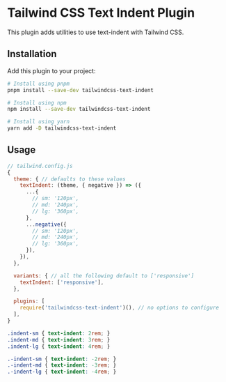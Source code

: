 # Tailwind CSS Text Indent Plugin

This plugin adds utilities to use text-indent with Tailwind CSS.

## Installation

Add this plugin to your project:

```bash
# Install using pnpm
pnpm install --save-dev tailwindcss-text-indent

# Install using npm
npm install --save-dev tailwindcss-text-indent

# Install using yarn
yarn add -D tailwindcss-text-indent
```

## Usage

```js
// tailwind.config.js
{
  theme: { // defaults to these values
    textIndent: (theme, { negative }) => ({
      ...{
        // sm: '120px',
        // md: '240px',
        // lg: '360px',
      },
      ...negative({
        // sm: '120px',
        // md: '240px',
        // lg: '360px',
      }),
    }),
  },

  variants: { // all the following default to ['responsive']
    textIndent: ['responsive'],
  },

  plugins: [
    require('tailwindcss-text-indent')(), // no options to configure
  ],
}
```

```css
.indent-sm { text-indent: 2rem; }
.indent-md { text-indent: 3rem; }
.indent-lg { text-indent: 4rem; }

.-indent-sm { text-indent: -2rem; }
.-indent-md { text-indent: -3rem; }
.-indent-lg { text-indent: -4rem; }
```
